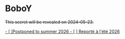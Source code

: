 # BoboY
<del>This secret will be revealed on 2024-05-23.</del>

<ins>
- [ ]Postponed to summer 2026
- [ ] Reporté à l'été 2026
</ins>